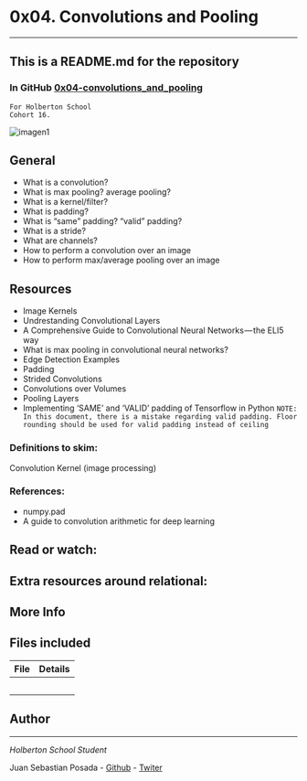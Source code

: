 # 0x04. Convolutions and Pooling
***
## This is a README.md for the repository
### In GitHub [0x04-convolutions_and_pooling]()
```
For Holberton School
Cohort 16.
```
![imagen1](https://i0.wp.com/vinodsblog.com/wp-content/uploads/2018/10/CNN-2.png?resize=1300%2C479&ssl=1)


## General
* What is a convolution?
* What is max pooling? average pooling?
* What is a kernel/filter?
* What is padding?
* What is “same” padding? “valid” padding?
* What is a stride?
* What are channels?
* How to perform a convolution over an image
* How to perform max/average pooling over an image

## Resources

* Image Kernels
* Undrestanding Convolutional Layers
* A Comprehensive Guide to Convolutional Neural Networks — the ELI5 way
* What is max pooling in convolutional neural networks?
* Edge Detection Examples
* Padding
* Strided Convolutions
* Convolutions over Volumes
* Pooling Layers
* Implementing ‘SAME’ and ‘VALID’ padding of Tensorflow in Python
```NOTE: In this document, there is a mistake regarding valid padding. Floor rounding should be used for valid padding instead of ceiling```

### Definitions to skim:
Convolution
Kernel (image processing)

### References:
* numpy.pad
* A guide to convolution arithmetic for deep learning


## Read or watch:



## Extra resources around relational:

## More Info

## Files included

| File                 | Details                                    |
|--------------------- | ------------------------------------------ |
| []() |	       |
| []() |	       |
| []() |	       |
| []() |	       |
| []() |	       |



## Author
***
*Holberton School Student*

Juan Sebastian Posada  - [Github](https://github.com/Juansepo13) - [Twiter](https://twitter.com/@JuanSeb35904130)
